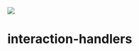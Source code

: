 [![](https://v3.juncture-digital.org/images/wb.svg)](https://v3.juncture-digital.org/wb)

# interaction-handlers

